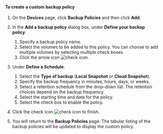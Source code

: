<!--author=SharS last changed: 11/04/15-->


#### To create a custom backup policy
1. On the **Devices** page, click **Backup Policies** and then click **Add**.
2. In the **Add a backup policy** dialog box, under **Define your backup policy**:
   
   1. Specify a backup policy name.
   2. Select the volumes to be added to this policy. You can choose to add multiple volumes by selecting multiple check boxes.
   3. Click the arrow icon ![check icon](./media/storsimple-create-custom-backup-policy-u2/HCS_ArrowIcon-include.png).
3. Under **Define a Schedule**:
   
   1. Select the **Type of backup** (**Local Snapshot** or **Cloud Snapshot**).
   2. Specify the backup frequency in minutes, hours, days, or weeks.
   3. Select a retention schedule from the drop-down list. The retention choices depend on the backup frequency. 
   4. Select the starting time and date for the policy.
   5. Select the check box to enable the policy.
4. Click the check icon ![check icon](./media/storsimple-add-backup-policy-u2/HCS_CheckIcon-include.png) to finish.
5. You will return to the **Backup Policies** page. The tabular listing of the backup policies will be updated to display the custom policy.

